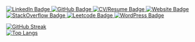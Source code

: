 <div id="badges">
  <a href="">
    <img src="https://img.shields.io/badge/LinkedIn-blue?style=for-the-badge&logo=linkedin&logoColor=white" alt="LinkedIn Badge"/>
  </a>
  <a href="">
    <img src="https://img.shields.io/badge/GitHub-black?style=for-the-badge&logo=github&logoColor=white" alt="GitHub Badge"/>
  </a>
  <a href="">
    <img src="https://img.shields.io/badge/CV/Resume-darkgreen?style=for-the-badge&logo=cv/resume&logoColor=white" alt="CV/Resume Badge"/>
  </a>
  <a href="">
    <img src="https://img.shields.io/badge/Website-red?style=for-the-badge&logo=website&logoColor=white" alt="Website Badge"/>
  </a>
  <a href="">
    <img src="https://img.shields.io/badge/StackOverflow-brown?style=for-the-badge&logo=stackoverflow&logoColor=white" alt="StackOverflow Badge"/>
  </a>
  <a href="">
    <img src="https://img.shields.io/badge/Leetcode-yellow?style=for-the-badge&logo=leetcode&logoColor=white" alt="Leetcode Badge"/>
  </a>
  <a href="">
    <img src="https://img.shields.io/badge/WordPress-deeppink?style=for-the-badge&logo=wordpress&logoColor=white" alt="WordPress Badge"/>
  </a>
</div>
<div id = "badges">
    <img src="https://komarev.com/ghpvc/?username=KrystalZahng612&style=flat-square&color=blue" alt=""/>
</div>

[![GitHub Streak](http://github-readme-streak-stats.herokuapp.com?user=KrystalZhang612&theme=dark&background=000000)](https://git.io/streak-stats)<br/>
[![Top Langs](https://github-readme-stats.vercel.app/api/top-langs/?username=KrystalZhang612&layout=compact&theme=vision-friendly-dark)](https://github.com/anuraghazra/github-readme-stats)
